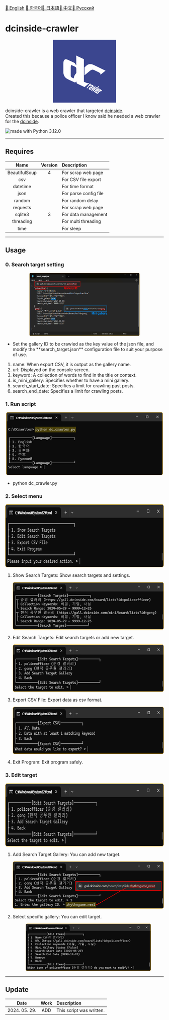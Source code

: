 <a href="/README.md">📕 English</a> <a href="/GLOBAL_README/README_KR.md">📕 한국어</a><a href="/GLOBAL_README/README_JP.md">📕 日本語</a><a href="/GLOBAL_README/README_CN.md">📕 中文</a><a href="/GLOBAL_README/README_RU.md">📕 Pусский</a>  
# dcinside-crawler
<p align="center"><img src="/GLOBAL_README/icon.png" alt="Dcinside crawler logo" height="200"></p>

dcinside-crawler is a web crawler that targeted <a href="https://www.dcinside.com/">dcinside</a>.  
Created this because a police officer I know said he needed a web crawler for the <a href="https://www.dcinside.com/">dcinside</a>.  

<img src="https://img.shields.io/badge/python%203.12.0-3670A0?style=for-the-badge&logo=python&logoColor=ffdd54" alt="made with Python 3.12.0">  

---

## Requires
| Name | Version | Description |
|:---:|:---:|:---|
| BeautifulSoup | 4 | For scrap web page |  
| csv |  | For CSV file export |  
| datetime |  | For time format | 
| json |  | For parse config file |   
| random |  | For random delay |  
| requests |  | For scrap web page |  
| sqlite3 | 3 | For data management |  
| threading |  | For multi threading |  
| time |  | For sleep |  

---

## Usage
### 0. Search target setting
<p align="center"><img src="/GLOBAL_README/00_config.png" alt="configuration" height="200"></p>  
<ul>
  <li>Set the gallery ID to be crawled as the key value of the json file, and modify the **search_target.json** configuration file to suit your purpose of use.</li>
</ul>
<ol>
  <li>name: When export CSV, it is output as the gallery name.</li>
  <li>url: Displayed on the console screen.</li>
  <li>keyword: A collection of words to find in the title or context.</li>
  <li>is_mini_gallery: Specifies whether to have a mini gallery.</li>
  <li>search_start_date: Specifies a limit for crawling past posts.</li>
  <li>search_end_date: Specifies a limit for crawling posts.</li>
</ol>

### 1. Run script
<p align="center"><img src="/GLOBAL_README/01_run.png" alt="python dc_crawler.py" height="200"></p>  
<ul>
  <li>python dc_crawler.py</li>
</ul>

### 2. Select menu
<p align="center"><img src="/GLOBAL_README/02_menu.png" alt="Menu" height="200"></p>  
<ol>
  <li>Show Search Targets: Show search targets and settings.</li>
  <p align="center"><img src="/GLOBAL_README/03_show_targets.png" alt="Target list" height="150"></p>
  <li>Edit Search Targets: Edit search targets or add new target.</li>
  <p align="center"><img src="/GLOBAL_README/04_edit_targets.png" alt="Edit target" height="150"></p>
  <li>Export CSV File: Export data as csv format.</li>
  <p align="center"><img src="/GLOBAL_README/07_export_csv.png" alt="Export CSV" height="150"></p>
  <li>Exit Program: Exit program safely.</li>
</ol>

### 3. Edit target
<p align="center"><img src="/GLOBAL_README/04_edit_targets.png" alt="Edit target" height="200"></p>  
<ol>
  <li>Add Search Target Gallery: You can add new target.</li>
  <p align="center"><img src="/GLOBAL_README/05_add_targets.png" alt="Add target" height="150"></p>
  <li>Select specific gallery: You can edit target.</li>
  <p align="center"><img src="/GLOBAL_README/06_edit_settings.png" alt="Edit target" height="150"></p>
</ol>

---

## Update
| Date | Work | Description |
|:---:|:---:|:---|
| 2024. 05. 29. | ADD | This script was written. |
